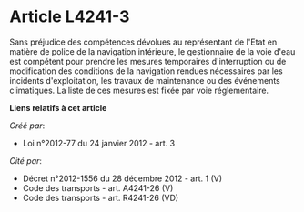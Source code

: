 # Article L4241-3

Sans préjudice des compétences dévolues au représentant de l'Etat en matière de police de la navigation intérieure, le
gestionnaire de la voie d'eau est compétent pour prendre les mesures temporaires d'interruption ou de modification des
conditions de la navigation rendues nécessaires par les incidents d'exploitation, les travaux de maintenance ou des
événements climatiques. La liste de ces mesures est fixée par voie réglementaire.

**Liens relatifs à cet article**

_Créé par_:

  - Loi n°2012-77 du 24 janvier 2012 - art. 3

_Cité par_:

  - Décret n°2012-1556 du 28 décembre 2012 - art. 1 (V)
  - Code des transports - art. A4241-26  (V)
  - Code des transports - art. R4241-26 (VD)
